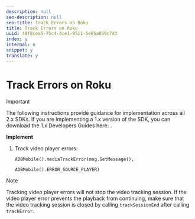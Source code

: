```yaml
---
description: null
seo-description: null
seo-title: Track Errors on Roku
title: Track Errors on Roku
uuid: 48f8cea5-75c4-4ce1-9511-5e85a059c7d3
index: y
internal: n
snippet: y
translate: y
---
```


# Track Errors on Roku

>[!IMPORTANT]
>
>The following instructions provide guidance for implementation across all 2.x SDKs. If you are implementing a 1.x version of the SDK, you can download the 1.x Developers Guides here: [](../../sdk-implement/download-sdks.md).

**Implement**

1. Track video player errors: 

   ```
   ADBMobile().mediaTrackError(msg.GetMessage(),
                                        ADBMobile().ERROR_SOURCE_PLAYER)
   ```

>[!NOTE]
>
>Tracking video player errors will not stop the video tracking session. If the video player error prevents the playback from continuing, make sure that the video tracking session is closed by calling `trackSessionEnd` after calling `trackError`.

